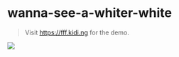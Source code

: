 # wanna-see-a-whiter-white

> Visit https://fff.kidi.ng for the demo.

<img src="https://github.com/kiding/wanna-see-a-whiter-white/raw/gh-pages/demo.jpg">
